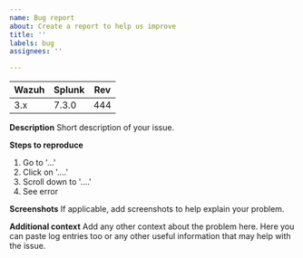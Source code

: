 ```yaml
---
name: Bug report
about: Create a report to help us improve
title: ''
labels: bug
assignees: ''

---
```


| Wazuh | Splunk | Rev |
| ----- | ------- | --- |
| 3.x   | 7.3.0     | 444 |

**Description**
Short description of your issue.

**Steps to reproduce**

1. Go to '...'
2. Click on '....'
3. Scroll down to '....'
4. See error

**Screenshots**
If applicable, add screenshots to help explain your problem.

**Additional context**
Add any other context about the problem here. Here you can paste log entries too or any other useful information that may help with the issue.
